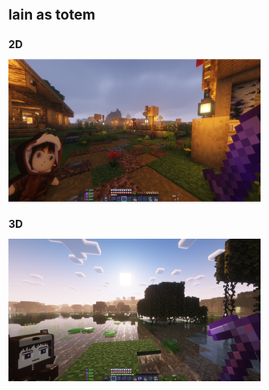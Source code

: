 # lain as totem

## 2D
![alt text](2025-01-26_20.19.11.png)

## 3D
![alt text](2025-01-29_04.38.57.png)
